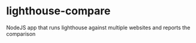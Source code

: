 # lighthouse-compare
NodeJS app that runs lighthouse against multiple websites and reports the comparison
